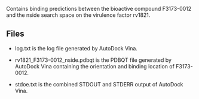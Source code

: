 Contains binding predictions between the bioactive compound F3173-0012 and the nside search space on the virulence factor rv1821.

## Files

- log.txt is the log file generated by AutoDock Vina.

- rv1821_F3173-0012_nside.pdbqt is the PDBQT file generated by AutoDock Vina containing the orientation and binding location of F3173-0012.

- stdoe.txt is the combined STDOUT and STDERR output of AutoDock Vina.

